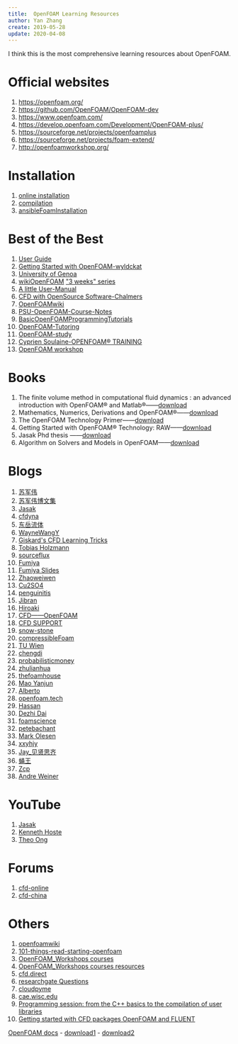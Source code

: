 ```yaml
---
title:  OpenFOAM Learning Resources
author: Yan Zhang
create: 2019-05-28
update: 2020-04-08
---
```



I think this is the most comprehensive learning resources about OpenFOAM.

<!--more-->

# Official websites
1. https://openfoam.org/
1. https://github.com/OpenFOAM/OpenFOAM-dev
1. https://www.openfoam.com/
1. https://develop.openfoam.com/Development/OpenFOAM-plus/
1. https://sourceforge.net/projects/openfoamplus
1. https://sourceforge.net/projects/foam-extend/
1. http://openfoamworkshop.org/

# Installation
1. [online installation](https://openfoam.org/download/)
1. [compilation](http://openfoamwiki.net/index.php/Installation)
3. [ansibleFoamInstallation](https://bitbucket.org/bgschaid/ansiblefoaminstallation)

# Best of the Best
1. [User Guide](https://cfd.direct/openfoam/user-guide/)
1. [Getting Started with OpenFOAM-wyldckat](https://www.cfd-online.com/Forums/openfoam/146697-getting-started-openfoam.html)
1. [University of Genoa](http://www.wolfdynamics.com/our-services/training/openfoam-intro-training.html?id=50)
1. [wikiOpenFOAM](https://wiki.openfoam.com/)    ["3 weeks" series](https://wiki.openfoam.com/%223_weeks%22_series)
1. [A little User-Manual](https://github.com/ParticulateFlow/OSCCAR-doc)
1. [CFD with OpenSource Software-Chalmers](http://www.tfd.chalmers.se/~hani/kurser/OS_CFD/)
1. [OpenFOAMwiki](http://openfoamwiki.net/index.php/Main_Page)
1. [PSU-OpenFOAM-Course-Notes](https://github.com/psu-efd/PSU-OpenFOAM-Course-Notes)
1. [BasicOpenFOAMProgrammingTutorials](https://github.com/UnnamedMoose/BasicOpenFOAMProgrammingTutorials)
1. [OpenFOAM-Tutoring](https://www.researchgate.net/project/OpenFOAM-Tutoring)
1. [OpenFOAM-study](https://www.researchgate.net/project/OpenFOAM-study)
1. [Cyprien Soulaine-OPENFOAM® TRAINING](https://www.cypriensoulaine.com/openfoam)
1. [OpenFOAM workshop](https://eprints.soton.ac.uk/166633/)

# Books
1. The finite volume method in computational fluid dynamics : an advanced introduction with OpenFOAM® and Matlab®——[download](http://download.library1.org/main/1505000/2116544840216f17655dc061da311d9a/%28Fluid%20mechanics%20and%20its%20applications%20volume%20113%29%20Darwish%2C%20M._%20Mangani%2C%20L._%20Moukalled%2C%20F%20-%20The%20finite%20volume%20method%20in%20computational%20fluid%20dynamics%20_%20an%20advanced%20introduction%20with%20OpenFOAM%C2%AE%20and%20Matlab.pdf)
1. Mathematics, Numerics, Derivations and OpenFOAM®——[download](https://www.researchgate.net/publication/307546712_Mathematics_Numerics_Derivations_and_OpenFOAMR)
1. The OpenFOAM Technology Primer——[download](http://sourceflux.de/book/)
3. Getting Started with OpenFOAM® Technology: RAW——[download](https://kupdf.net/download/getting-started-with-openfoam-reg-technology-raw-ebook_58ff2a83dc0d60ba43959ea9_pdf)
1. Jasak Phd thesis ——[download](https://foam-extend.fsb.hr/wp-content/uploads/2016/12/Jasak_PhD_1996.pdf)
1. Algorithm on Solvers and Models in OpenFOAM——[download](https://wenku.baidu.com/view/7b2fc1db8bd63186bdebbc0c)

# Blogs
1. [苏军伟](http://blog.sina.com.cn/s/articlelist_1608493030_0_1.html) 
1. [苏军伟博文集](../sources/OFblog_su.pdf)
1. [Jasak](https://foam-extend.fsb.hr/openfoam/tutorials/)
1. [cfdyna](http://cfdyna.com/Home/OpenFOAM.html)
1. [东岳流体](http://dyfluid.com)
1. [WayneWangY](http://blog.sina.com.cn/s/blog_97cadb820102vxyk.html)
1. [Giskard's CFD Learning Tricks](http://xiaopingqiu.github.io/categories/OpenFOAM/)
1. [Tobias Holzmann](https://holzmann-cfd.de/)
1. [sourceflux](http://sourceflux.de/blog/)
1. [Fumiya](http://caefn.com)
1. [Fumiya Slides](https://www.slideshare.net/fumiyanozaki96/presentations)
1. [Zhaoweiwen](https://marinecfd.xyz)
1. [Cu2SO4](http://blog.sina.com.cn/s/articlelist_5593422497_10_1.html)
1. [penguinitis](http://penguinitis.g1.xrea.com/)
1. [Jibran](https://jibranhaider.weebly.com/)
1. [Hiroaki](http://www.cfdnotes.com/)
1. [CFD——OpenFOAM](http://blog.pfan.cn/bioexplore)
1. [CFD SUPPORT](https://www.cfdsupport.com/OpenFOAM-Training-by-CFD-Support/)
1. [snow-stone](https://snow-stone.github.io/)
1. [compressibleFoam](http://pavanakumar.github.io/compressibleFoam/index.html)
1. [TU Wien](http://cfd.at/tutorials)
1. [chengdi](https://chengdi123000.github.io)
1. [probabilisticmoney](http://www.probabilisticmoney.com/?page_id=84)
1. [zhulianhua](https://zhulianhua.github.io)
1. [thefoamhouse](https://www.thefoamhouse.es/)
1. [Mao Yanjun](http://maoyanjun.top/)
1. [Alberto](https://albertopassalacqua.com/)
1. [openfoam.tech](https://openfoam.tech/)
1. [Hassan](http://hassankassem.me/posts/)
1. [Dezhi Dai](https://ddai.me/)
1. [foamscience](https://foamscience.github.io/)
1. [petebachant](https://petebachant.me/posts/)
1. [Mark Olesen](http://olesenm.github.io/)
1. [xxyhjy](https://blog.csdn.net/xxyhjy)
1. [Jay_见贤思齐](http://blog.sina.com.cn/s/articlelist_1395915742_2_1.html)
1. [蝇王](http://blog.sina.com.cn/s/articlelist_1784149880_1_1.html)
1. [Zcp](https://chengpengzhao.com/categories/%E5%B7%A5%E4%BD%9C/OpenFOAM/)
1. [Andre Weiner](http://myheutagogy.com/)


# YouTube
1. [Jasak](https://www.youtube.com/playlist?list=PLqxhJj6bcnY9RoIgzeF6xDh5L9bbeK3BL)
1. [Kenneth Hoste](https://www.youtube.com/channel/UCqCLabkRddpbHj4wYNFYjAA)
2. [Theo Ong](https://www.youtube.com/user/fifaman114)


# Forums
1. [cfd-online](https://www.cfd-online.com/Forums/openfoam/)
1. [cfd-china](http://www.cfd-china.com/)

# Others
1. [openfoamwiki](https://openfoamwiki.net/index.php/Handy_links)
1. [101-things-read-starting-openfoam](http://www.sourceflux.de/blog/101-things-read-starting-openfoam/)
1. [OpenFOAM_Workshops courses](http://openfoam-extend.sourceforge.net/OpenFOAM_Workshops/OFW11_2016_Guimaraes/courses.html)
1. [OpenFOAM_Workshops courses resources](https://sourceforge.net/projects/openfoam-extend/files/OpenFOAM_Workshops/)
1. [cfd.direct](https://cfd.direct/openfoam/productive-cfd/)
1. [researchgate Questions](https://www.researchgate.net/post/Where_could_I_find_specific_material_to_learn_OpenFOAM)
1. [cloudpyme](http://www.cloudpyme.eu/en/training/inclass/)
1. [cae.wisc.edu](http://homepages.cae.wisc.edu/~hessel/openfoam/Resources/index_OpenFOAMResources.html)
1. [Programming session: from the C++ basics to the compilation of user libraries](https://eprints.soton.ac.uk/200155/)
1. [Getting started with CFD packages OpenFOAM and FLUENT](https://qmplus.qmul.ac.uk/pluginfile.php/624310/mod_resource/content/2/mohamed.pdf)


[OpenFOAM docs](https://docs.google.com/spreadsheets/d/17JCGN5AthdLDKMrCLHMzWkcg8Dmn7q19Qc0aHIf7wgE/pubhtml)
    - [download1](https://docs.google.com/spreadsheets/export?format=pdf&id=17JCGN5AthdLDKMrCLHMzWkcg8Dmn7q19Qc0aHIf7wgE)
    - [download2](../sources/OpenFOAM_google_sheets.pdf)